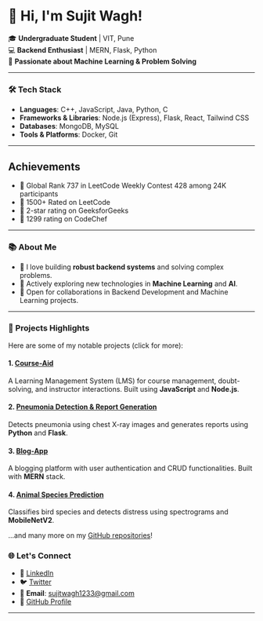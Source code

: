 # 👋 Hi, I'm Sujit Wagh!  

🎓 **Undergraduate Student** | VIT, Pune  
💻 **Backend Enthusiast** | MERN, Flask, Python  
🧠 **Passionate about Machine Learning & Problem Solving**

---

### 🛠️ Tech Stack
- **Languages**: C++, JavaScript, Java, Python, C
- **Frameworks & Libraries**: Node.js (Express), Flask, React, Tailwind CSS  
- **Databases**: MongoDB, MySQL  
- **Tools & Platforms**: Docker, Git 

---
## Achievements

- 🌟 Global Rank 737 in LeetCode Weekly Contest 428 among 24K participants
- 🌟 1500+ Rated on LeetCode
- 🌟 2-star rating on GeeksforGeeks
- 🌟 1299 rating on CodeChef
---

### 📚 About Me  
- 🔧 I love building **robust backend systems** and solving complex problems.  
- 🌱 Actively exploring new technologies in **Machine Learning** and **AI**.  
- 💬 Open for collaborations in Backend Development and Machine Learning projects.  

---

### 🚀 Projects Highlights  
Here are some of my notable projects (click for more):  
#### **1. [Course-Aid](https://github.com/sujitwagh9/Course-Aid)**  
A Learning Management System (LMS) for course management, doubt-solving, and instructor interactions. Built using **JavaScript** and **Node.js**.  

#### **2. [Pneumonia Detection & Report Generation](https://github.com/sujitwagh9/Pneumonia-Detection-and-Report-Generation)**  
Detects pneumonia using chest X-ray images and generates reports using **Python** and **Flask**.  

#### **3. [Blog-App](https://github.com/sujitwagh9/Blog-App)**  
A blogging platform with user authentication and CRUD functionalities. Built with **MERN** stack.  

#### **4. [Animal Species Prediction](https://github.com/sujitwagh9/Animal-Species-Prediction)**  
Classifies bird species and detects distress using spectrograms and **MobileNetV2**.  

...and many more on my [GitHub repositories](https://github.com/sujitwagh9)!


### 🌐 Let's Connect  
- 💼 [LinkedIn](https://www.linkedin.com/in/sujitwagh9)  
- 🐦 [Twitter](https://twitter.com/sujitwagh9)
- 📧 **Email**: sujitwagh1233@gmail.com  
- 🌟 [GitHub Profile](https://github.com/sujitwagh9)  

---
